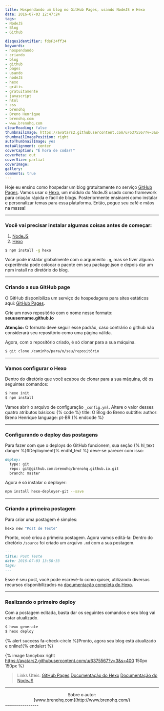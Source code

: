 ```yaml
---
title: Hospendando um blog no GitHub Pages, usando NodeJS e Hexo
date: 2016-07-03 12:47:24
tags:
- NodeJS
- Blog
- Github

disqusIdentifier: fdsF34ff34
keywords:
- hospendando
- criando
- blog
- github
- pages
- usando
- nodeJS
- hexo
- grátis
- gratuitamente
- javascript
- html
- css
- brenohq
- Breno Henrique
- brenohq.com
- www.brenohq.com  
clearReading: false
thumbnailImage: https://avatars2.githubusercontent.com/u/6375567?v=3&s=400
thumbnailImagePosition: right
autoThumbnailImage: yes
metaAlignment: center
coverCaption: "É hora de codar!"
coverMeta: out
coverSize: partial
coverImage:
gallery:
comments: true
---
```


Hoje eu ensino como hospedar um blog gratuitamente no serviço [GitHub Pages](https://pages.github.com/). Vamos usar o [Hexo](https://hexo.io/), um módulo do NodeJS usado como framework para criação rápida e fácil de blogs. Posteriormente ensinarei como instalar e personalizar temas para essa plataforma. Então, pegue seu café e mãos na massa!

<!-- excerpt -->

-----------------

### Você vai precisar instalar algumas coisas antes de começar:
1. [NodeJS](http://nodejs.org/)
2. [Hexo](https://hexo.io/)

``` bash
$ npm install -g hexo
```

Você pode instalar globalmente com o argumento `-g`, mas se tiver alguma experiência pode colocar o pacote em seu package.json e depois dar um npm install no diretório do blog.

-----------------


### Criando a sua GitHub page
O GitHub disponibiliza um serviço de hospedagens para sites estáticos aqui: [GitHub Pages](https://pages.github.com/).

Crie um novo repositório com o nome nesse formato: **seuusername.github.io**

**Atenção:** O formato deve seguir esse padrão, caso contrário o github não considerará seu repositório como uma página válida.

Agora, com o repositório criado, é só clonar para a sua máquina.

``` bash
$ git clone /caminho/para/o/seu/repositório
```

-----------------

### Vamos configurar o Hexo
Dentro do diretório que você acabou de clonar para a sua máquina, dê os seguintes comandos:
``` bash
$ hexo init
$ npm install
```

Vamos abrir o arquivo de configuração `_config.yml`.
Altere o valor desses quatro atributos básicos:
{% code %}
title: O Blog do Breno
subtitle:
author: Breno Henrique
language: pt-BR
{% endcode %}

-----------------

### Configurando o deploy das postagens

Para fazer com que o deploys do GitHub funcionem, sua seção {% hl_text danger %}#Deployment{% endhl_text %} deve-se parecer com isso:

```md
deploy:
  type: git
  repo: git@github.com:brenohq/brenohq.github.io.git
  branch: master
```
Agora é só instalar o deployer:

``` bash
npm install hexo-deployer-git --save
```

-----------------

### Criando a primeira postagem

Para criar uma postagem é simples:
``` bash
hexo new "Post de Teste"
```

Pronto, você criou a primeira postagem. Agora vamos editá-la:
Dentro do diretório `/source` foi criado um arquivo `.md` com a sua postagem.

```md
---
title: Post Teste
date: 2016-07-03 13:58:33
tags:
---
```

Esse é seu post, você pode escrevê-lo como quiser, utilizando diversos recursos disponibilizados na [documentação completa do Hexo](https://hexo.io/docs/writing.html).

-----------------

### Realizando o primeiro deploy

Com a postagem editada, basta dar os seguintes comandos e seu blog vai estar atualizado.
``` bash
$ hexo generate
$ hexo deploy
```

{% alert success fa-check-circle %}Pronto, agora seu blog está atualizado e online!{% endalert %}

{% image fancybox right https://avatars2.githubusercontent.com/u/6375567?v=3&s=400 150px 150px %}



> Links Úteis:
> [GitHub Pages](https://pages.github.com/)
> [Documentação do Hexo](https://hexo.io/docs/)
> [Documentação do NodeJS](https://nodejs.org/en/docs/)

-----------------
<center> Sobre o autor: <br/> [www.brenohq.com](http://www.brenohq.com/) </center>
-----------------
